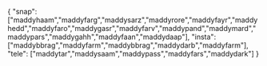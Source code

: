 {
  "snap":  ["maddyhaam","maddyfarg","maddysarz","maddyrore","maddyfayr","maddyhedd","maddyfaro","maddygasr","maddyfarv","maddypand","maddymard","maddypars","maddygahh","maddyfaan","maddydaap"],
  "insta": ["maddybbrag","maddyfarm","maddybbrag","maddydarb","maddyfarm"],
  "tele":  ["maddytar","maddysaam","maddypass","maddyfars","maddydark"]
}
